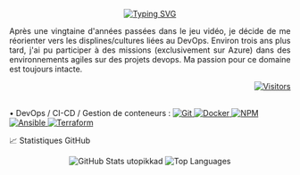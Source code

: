 <p align="center">
  <a href="https://git.io/typing-svg"><img src="https://readme-typing-svg.demolab.com?font=Fira+Code&size=35&duration=2000&pause=1000&center=true&vCenter=true&multiline=true&width=1000&height=100&lines=Bonjour%2C+je+m'appelle+Kaddour+MESSABIH;je+suis+concepteur+DevOps" alt="Typing SVG" /></a>
</p> 

<p align="justify">
  Après une vingtaine d'années passées dans le jeu vidéo, je décide de me réorienter vers les displines/cultures liées au DevOps. Environ trois ans plus tard, j'ai pu participer à des missions (exclusivement sur Azure) dans des environnements 
  agiles sur des projets devops. Ma passion pour ce domaine est toujours intacte.
</p>

<p align="right">
  <a href="https://github.com/utopikkad">
    <img alt="Visitors" src="https://visitor-badge.laobi.icu/badge?page_id=utopikkad">
  </a>
</p>

<div>
    <!-- Lien badges : https://github.com/Ileriayo/markdown-badges -->
 </br>
    • DevOps / CI-CD / Gestion de conteneurs : 
    <a href="https://git-scm.com" target="_blank">
        <img src="https://img.shields.io/badge/-Git-F05032?logo=git&logoColor=white" alt="Git" />
    </a>
    <a href="https://www.docker.com" target="_blank">
        <img src="https://img.shields.io/badge/-Docker-2496ED?logo=docker&logoColor=white" alt="Docker" />
    </a>
    <a href="https://www.npmjs.com" target="_blank">
        <img src="https://img.shields.io/badge/-NPM-CB3837?logo=npm&logoColor=white" alt="NPM" />
    </a>
    <a href="https://www.ansible.com/" target="_blank">
      <img src="https://img.shields.io/badge/Ansible-%231A1918?logo=ansible&logoColor=white" alt="Ansible" />
    </a>
    <a href="https://www.terraform.io/" target="_blank">
      <img src="https://img.shields.io/badge/Terraform-%235835CC?logo=terraform&logoColor=white" alt="Terraform" />
    </a>
    </br>
</div>

📈 Statistiques GitHub

<!-- lien : https://github.com/anuraghazra/github-readme-stats -->
<div align="center">
    <img src="https://github-readme-stats.vercel.app/api?username=utopikkad&show_icons=true&rank_icon=github&theme=tokyonight" alt="GitHub Stats utopikkad" />
    <img src="https://github-readme-stats.vercel.app/api/top-langs/?username=utopikkad&layout=compact&theme=tokyonight&hide=c,c%2B%2B" alt="Top Languages" />
</div>

